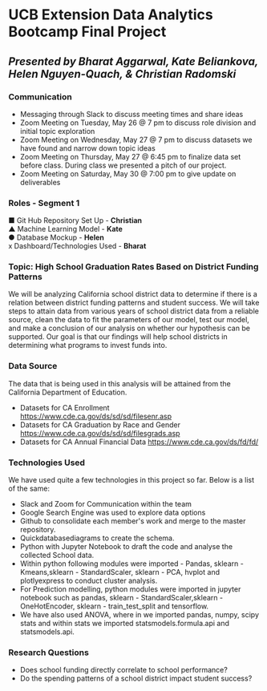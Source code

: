 # UCB Extension Data Analytics Bootcamp Final Project  
## *Presented by Bharat Aggarwal, Kate Beliankova, Helen Nguyen-Quach, & Christian Radomski*

### Communication
* Messaging through Slack to discuss meeting times and share ideas
* Zoom Meeting on Tuesday, May 26 @ 7 pm to discuss role division and initial topic exploration
* Zoom Meeting on Wednesday, May 27 @ 7 pm to discuss datasets we have found and narrow down topic ideas
* Zoom Meeting on Thursday, May 27 @ 6:45 pm to finalize data set before class. During class we presented a pitch of our project.
* Zoom Meeting on Saturday, May 30 @ 7:00 pm to give update on deliverables

### Roles - Segment 1
■ Git Hub Repository Set Up - **Christian** <br/>
▲ Machine Learning Model - **Kate** <br/>
● Database Mockup - **Helen** <br/>
x Dashboard/Technologies Used - **Bharat** <br/>

### Topic: High School Graduation Rates Based on District Funding Patterns
We will be analyzing California school district data to determine if there is a relation between district funding patterns and student success. We will take steps to attain data from various years of school district data from a reliable source, clean the data to fit the parameters of our model, test our model, and make a conclusion of our analysis on whether our hypothesis can be supported. Our goal is that our findings will help school districts in determining what programs to invest funds into.

### Data Source
The data that is being used in this analysis will be attained from the California Department of Education. 
* Datasets for CA Enrollment https://www.cde.ca.gov/ds/sd/sd/filesenr.asp
* Datasets for CA Graduation by Race and Gender https://www.cde.ca.gov/ds/sd/sd/filesgrads.asp
* Datasets for CA Annual Financial Data https://www.cde.ca.gov/ds/fd/fd/
  
### Technologies Used
We have used quite a few technologies in this project so far. Below is a list of the same: 
* Slack and Zoom for Communication within the team
* Google Search Engine was used to explore data options
* Github to consolidate each member's work and merge to the master repository.
* Quickdatabasediagrams to create the schema.
* Python with Jupyter Notebook to draft the code and analyse the collected School data.
* Within python following modules were imported - Pandas, sklearn - Kmeans,sklearn - StandardScaler, sklearn - PCA, hvplot and plotlyexpress to conduct cluster analysis.
* For Prediction modelling, python modules were imported in jupyter notebook such as pandas, sklearn - StandardScaler,sklearn - OneHotEncoder, sklearn - train_test_split and tensorflow.
* We have also used ANOVA, where in we imported pandas, numpy, scipy stats and within stats we imported statsmodels.formula.api and statsmodels.api.

### Research Questions
* Does school funding directly correlate to school performance? 
* Do the spending patterns of a school district impact student success?

